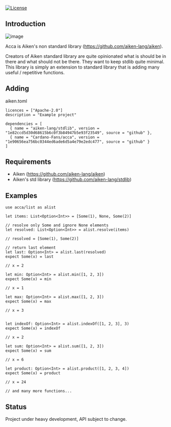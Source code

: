 [![License](https://img.shields.io:/github/license/Cardano-Fans/acca?label=license)](https://github.com/Cardano-Fans/acca/blob/master/LICENSE)

## Introduction

![image](https://user-images.githubusercontent.com/93382834/218308494-b9ac9dc4-40dd-441e-9b6c-303114ad5b85.png)


Acca is Aiken's non standard library (https://github.com/aiken-lang/aiken).


Creators of Aiken standard library are quite opinionated what is should be in there and what should not be there. They want to keep stdlib quite minimal. This library is simply an extension to standard library that is adding many useful / repetitive functions.

## Adding

aiken.toml
```
licences = ["Apache-2.0"]
description = "Example project"

dependencies = [
  { name = "aiken-lang/stdlib", version = "1e82ccd5d30d68615b6c0f3b84947b5e93f23549", source = "github" },
  { name = "Cardano-Fans/acca", version = "1e90656ea756bc0344ed6ade6d5a4e79e2edc477", source = "github" }
]
```

## Requirements
- Aiken (https://github.com/aiken-lang/aiken)
- Aiken's std library (https://github.com/aiken-lang/stdlib)

## Examples

```gleam
use acca/list as alist

let items: List<Option<Int>> = [Some(1), None, Some(2)] 

// resolve only Some and ignore None elements
let resolved: List<Option<Int>> = alist.resolve(items)

// resolved = [Some(1), Some(2)]

// return last element
let last: Option<Int> = alist.last(resolved)
expect Some(x) = last

// x = 2

let min: Option<Int> = alist.min([1, 2, 3])
expect Some(x) = min

// x = 1

let max: Option<Int> = alist.max([1, 2, 3])
expect Some(x) = max

// x = 3


let indexOf: Option<Int> = alist.indexOf([1, 2, 3], 3)
expect Some(x) = indexOf

// x = 2

let sum: Option<Int> = alist.sum([1, 2, 3])
expect Some(x) = sum

// x = 6

let product: Option<Int> = alist.product([1, 2, 3, 4])
expect Some(x) = product

// x = 24

// and many more functions...
```

## Status
Project under heavy development, API subject to change.

